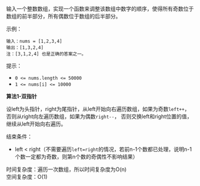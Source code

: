 输入一个整数数组，实现一个函数来调整该数组中数字的顺序，使得所有奇数位于数组的前半部分，所有偶数位于数组的后半部分。

示例：
```
输入：nums = [1,2,3,4]
输出：[1,3,2,4] 
注：[3,1,2,4] 也是正确的答案之一。
```
提示：
- `0 <= nums.length <= 50000`
- `1 <= nums[i] <= 10000`

**算法1-双指针**

设left为头指针，right为尾指针，从left开始向右遍历数组，如果为奇数`left++`，否则从right向左遍历数组，如果为偶数`right--`，
否则交换left和right位置的值，继续从left开始向右遍历。

结束条件：
- left < right（不需要遍历`left=right`的情况，若前n-1个数都已处理，说明n-1个数一定都为奇数，则第n个数的奇偶性不影响结果）

时间复杂度：遍历一次数组，所以时间复杂度为O(n)       
空间复杂度：O(1)